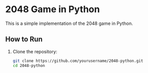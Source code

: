 # 2048 Game in Python

This is a simple implementation of the 2048 game in Python.

## How to Run

1. Clone the repository:
   ```bash
   git clone https://github.com/yourusername/2048-python.git
   cd 2048-python
